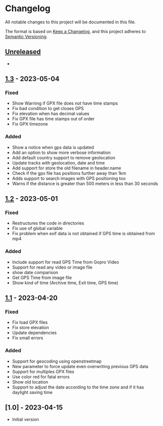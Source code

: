 # Changelog

All notable changes to this project will be documented in this file.

The format is based on [Keep a Changelog](https://keepachangelog.com/en/1.0.0/),
and this project adheres to [Semantic Versioning](https://semver.org/spec/v2.0.0.html).

## [Unreleased]

-

## [1.3] - 2023-05-04

### Fixed

- Show Warning if GPX file does not have time stamps
- Fix bad condition to get closes GPS
- Fix elevation when has decimal values
- Fix GPX file has time stamps out of order
- Fix GPX timezone

### Added

- Show a notice when gps data is updated
- Add an option to show more verbose information
- Add default country support to remove geolocation
- Update tracks with geolocation, date and time
- Add support for store the old filename in header.name
- Check if the gpx file has positions further away than 1km
- Adds support to search images with GPS positioning too
- Warns if the distance is greater than 500 meters in less than 30 seconds

## [1.2] - 2023-05-01

### Fixed

- Restructures the code in directories
- Fix use of global variable
- Fix problem when exif data is not obtained if GPS time is obtained from mp4

### Added

- Include support for read GPS Time from Gopro Video
- Support for read any video or image file
- show date comparison
- Get GPS Time from image file
- Show kind of time (Archive time, Exit time, GPS time)

## [1.1] - 2023-04-20

### Fixed

- Fix load GPX files
- Fix store elevation
- Update dependencies
- Fix small errors

### Added

- Support for geocoding using openstreetmap
- New parameter to force update even overwriting previous GPS data
- Support for multiples GPX files
- Use color red for fatal errors
- Show old location
- Support to adjust the date according to the time zone and if it has daylight saving time

## [1.0] - 2023-04-15

- Initial version

[Unreleased]: https://github.com/inode64/SyncMediaTrack/compare/v1.1...main
[1.1]: https://github.com/inode64/SyncMediaTrack/compare/v1.0...v1.1
[1.2]: https://github.com/inode64/SyncMediaTrack/compare/v1.1...v1.2
[1.3]: https://github.com/inode64/SyncMediaTrack/compare/v1.2...v1.3

